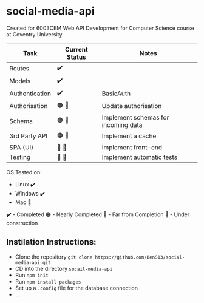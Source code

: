 # social-media-api
Created for 6003CEM Web API Development for Computer Science course at Coventry University

|Task           |Current Status                               |Notes           |
| ------------- | ------------------------------------------- | -------------- | 
|Routes         | :heavy_check_mark:                          |                |
|Models         | :heavy_check_mark:                          |                |
|Authentication | :heavy_check_mark:                          | BasicAuth      |
|Authorisation  | :orange_circle: :construction:              | Update authorisation |
|Schema         | :orange_circle: :construction:              | Implement schemas for incoming data|
|3rd Party API  | :orange_circle: :construction:              | Implement a cache |
|SPA (UI)       | :red_circle: :construction:                 | Implement front-end |
|Testing        | :red_circle: :construction:                 | Implement automatic tests |


OS Tested on:
* Linux :heavy_check_mark:
* Windows :heavy_check_mark:
* Mac :red_circle:

:heavy_check_mark: - Completed
:orange_circle: - Nearly Completed
:red_circle: - Far from Completion
:construction: - Under construction


## Instilation Instructions:
* Clone the repository ```git clone https://github.com/BenS13/social-media-api.git```
* CD into the directory ```socail-media-api```
* Run ```npm init```
* Run ```npm install packages```
* Set up a ```.config``` file for the database connection
* ...
